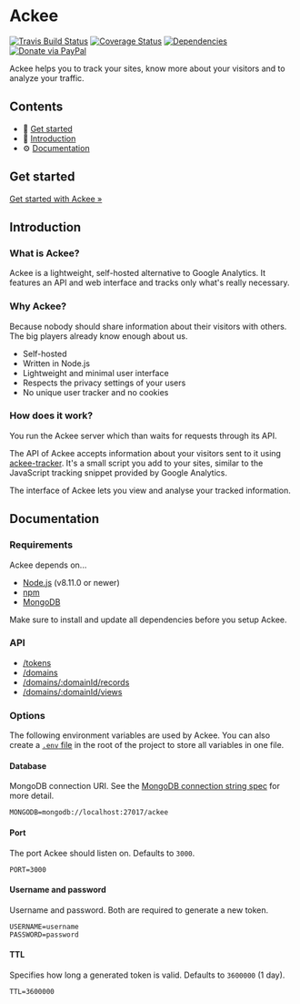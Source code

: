 # Ackee

[![Travis Build Status](https://travis-ci.org/electerious/Ackee.svg?branch=master)](https://travis-ci.org/electerious/Ackee) [![Coverage Status](https://coveralls.io/repos/github/electerious/Ackee/badge.svg?branch=master)](https://coveralls.io/github/electerious/Ackee?branch=master) [![Dependencies](https://david-dm.org/electerious/Ackee.svg)](https://david-dm.org/electerious/Ackee#info=dependencies) [![Donate via PayPal](https://img.shields.io/badge/paypal-donate-009cde.svg)](https://www.paypal.com/cgi-bin/webscr?cmd=_s-xclick&hosted_button_id=CYKBESW577YWE)

Ackee helps you to track your sites, know more about your visitors and to analyze your traffic.

## Contents

- 🏃 [Get started](#get-started)
- 📄 [Introduction](#introduction)
- ⚙️ [Documentation](#documentation)

## Get started

[Get started with Ackee &#187;](docs/Get%20started.md)

## Introduction

### What is Ackee?

Ackee is a lightweight, self-hosted alternative to Google Analytics. It features an API and web interface and tracks only what's really necessary.

### Why Ackee?

Because nobody should share information about their visitors with others. The big players already know enough about us.

- Self-hosted
- Written in Node.js
- Lightweight and minimal user interface
- Respects the privacy settings of your users
- No unique user tracker and no cookies

### How does it work?

You run the Ackee server which than waits for requests through its API.

The API of Ackee accepts information about your visitors sent to it using [ackee-tracker](https://github.com/electerious/ackee-tracker). It's a small script you add to your sites, similar to the JavaScript tracking snippet provided by Google Analytics.

The interface of Ackee lets you view and analyse your tracked information.

## Documentation

### Requirements

Ackee depends on...

- [Node.js](https://nodejs.org/en/) (v8.11.0 or newer)
- [npm](https://www.npmjs.com)
- [MongoDB](https://www.mongodb.com)

Make sure to install and update all dependencies before you setup Ackee.

### API

- [/tokens](docs/tokens.md)
- [/domains](docs/domains.md)
- [/domains/:domainId/records](docs/records.md)
- [/domains/:domainId/views](docs/views.md)

### Options

The following environment variables are used by Ackee. You can also create a [`.env` file](https://www.npmjs.com/package/dotenv) in the root of the project to store all variables in one file.

#### Database

MongoDB connection URI. See the [MongoDB connection string spec](https://docs.mongodb.com/manual/reference/connection-string/) for more detail.

```
MONGODB=mongodb://localhost:27017/ackee
```

#### Port

The port Ackee should listen on. Defaults to `3000`.

```
PORT=3000
```

#### Username and password

Username and password. Both are required to generate a new token.

```
USERNAME=username
PASSWORD=password
```

#### TTL

Specifies how long a generated token is valid. Defaults to `3600000` (1 day).

```
TTL=3600000
```